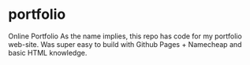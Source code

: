 # portfolio
Online Portfolio
As the name implies, this repo has code for my portfolio web-site. Was super easy to build with Github Pages + Namecheap
and basic HTML knowledge. 

